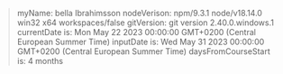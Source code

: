 
> myName: bella Ibrahimsson
> nodeVerison: npm/9.3.1 node/v18.14.0 win32 x64 workspaces/false
> gitVersion: git version 2.40.0.windows.1
> currentDate is: Mon May 22 2023 00:00:00 GMT+0200 (Central European Summer Time)
> inputDate is: Wed May 31 2023 00:00:00 GMT+0200 (Central European Summer Time)
> daysFromCourseStart is: 4 months
